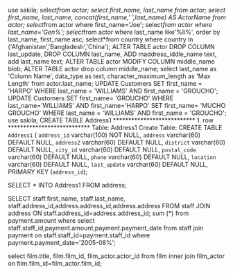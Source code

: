 use sakila;
select*from actor;
 select first_name, last_name from actor;
 select first_name, last_name, concat(first_name,' ',last_name) AS ActorName from actor;
select*from actor where first_name='Joe';
select*from actor where last_name='Gen%';
 select*from actor where last_name like'%li%',
order by last_name, first_name asc;
select*from country
where country in ('Afghanistan','Bangladesh','China');
ALTER TABLE actor
DROP COLUMN last_update, 
DROP COLUMN last_name,
ADD maddress_iddle_name text,
add last_name text;
ALTER TABLE actor MODIFY COLUMN middle_name blob;
ALTER TABLE actor drop column middle_name;
select last_name as 'Column Name', data_type as text,
character_maximum_length as 'Max Length'
from actor.last_name;
UPDATE Customers
SET first_name = 'HARPO'
WHERE last_name = 'WILLIAMS'
AND first_name = 'GROUCHO';
UPDATE Customers
SET first_name= 'GROUCHO'
WHERE last_name='WILLIAMS'
AND first_name='HARPO'
SET first_name= 'MUCHO GROUCHO'
WHERE last_name = 'WILLIAMS'
AND first_name = 'GROUCHO';
use sakila;
CREATE TABLE Address1
*************************** 1. row ***************************
       Table: Address1
Create Table: CREATE TABLE `Address1` (
  `address_id` varchar(100) NOT NULL,
  `address` varchar(60) DEFAULT NULL,
  `address2` varchar(60) DEFAULT NULL,
  `district` varchar(60) DEFAULT NULL,
  `city_id` varchar(60) DEFAULT NULL,
  `postal_code` varchar(60) DEFAULT NULL,
  `phone` varchar(60) DEFAULT NULL,
  `location` varchar(60) DEFAULT NULL,
  `last_update` varchar(60) DEFAULT NULL,
  PRIMARY KEY (`address_id`);

SELECT *
INTO Address1
FROM address;

SELECT staff.first_name, staff.last_name, staff.address_id,address.address_id,address.address
FROM staff
JOIN address
ON staff.address_id=address.address_id;
sum (*)
from payment.amount 
where
select staff.staff_id,payment.amount,payment.payment_date
from staff
join payment 
on staff.staff_id=payment.staff_id
where payment.payment_date='2005-08%';

select film.title, film.film_id, film_actor.actor_id
from film
inner join film_actor
on film.film_id=film_actor.film_id;

